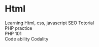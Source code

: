 # Html
<a>Learning Html, css, javascript</a>
SEO
Totorial  
PHP practice  
PHP 101  
Code ability
Codality

